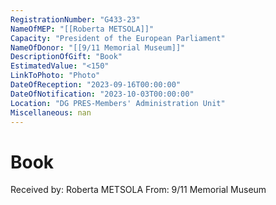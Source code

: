 ```yaml
---
RegistrationNumber: "G433-23"
NameOfMEP: "[[Roberta METSOLA]]"
Capacity: "President of the European Parliament"
NameOfDonor: "[[9/11 Memorial Museum]]"
DescriptionOfGift: "Book"
EstimatedValue: "<150"
LinkToPhoto: "Photo"
DateOfReception: "2023-09-16T00:00:00"
DateOfNotification: "2023-10-03T00:00:00"
Location: "DG PRES-Members' Administration Unit"
Miscellaneous: nan
---
```


# Book

Received by: Roberta METSOLA
From: 9/11 Memorial Museum
